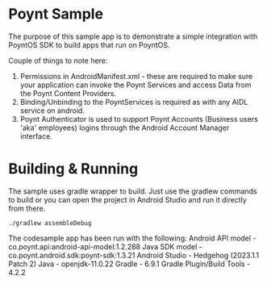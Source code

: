 Poynt Sample
============
The purpose of this sample app is to demonstrate a simple integration with PoyntOS SDK to build apps that run on PoyntOS.

Couple of things to note here:

1. Permissions in AndroidManifest.xml - these are required to make sure your application can invoke
the Poynt Services and access Data from the Poynt Content Providers.
2. Binding/Unbinding to the PoyntServices is required as with any AIDL service on android.
3. Poynt Authenticator is used to support Poynt Accounts (Business users 'aka' employees) logins
 through the Android Account Manager interface.


Building & Running
============
The sample uses gradle wrapper to build. Just use the gradlew commands to build or you can open the
project in Android Studio and run it directly from there.

    ./gradlew assembleDebug

The codesample app has been run with the following:
Android API model - co.poynt.api:android-api-model:1.2.288
Java SDK model - co.poynt.android.sdk:poynt-sdk:1.3.21
Android Studio - Hedgehog (2023.1.1 Patch 2) 
Java - openjdk-11.0.22
Gradle - 6.9.1
Gradle Plugin/Build Tools - 4.2.2



    

